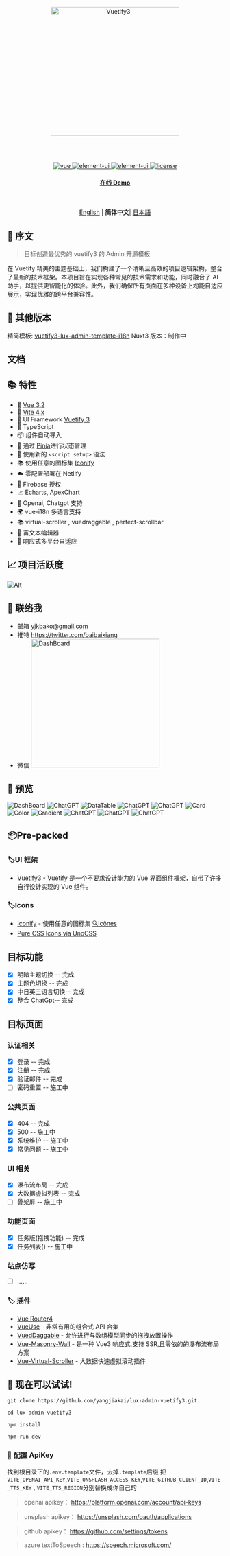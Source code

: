 <br><br>

<p align='center' >
  <img  src='/src/assets/logo_light.svg' alt='Vuetify3' width='300'/>
</p>
<br><br>

<p align="center">
  <a href="https://vuejs.org/">
    <img src="https://img.shields.io/badge/vue-v3.2.47-brightgreen.svg" alt="vue">
  </a>
  <a href="https://vuetifyjs.com/">
    <img src="https://img.shields.io/badge/vuetify-v3.1.13-blue.svg" alt="element-ui">
  </a>
    <a href="https://vitejs.dev/">
    <img src="https://img.shields.io/badge/vite-v4.2.1-blueviolet.svg" alt="element-ui">
  </a>
  
  <a href="https://github.com/yangjiakai/lux-admin-vuetify3/blob/main/LICENSE">
    <img src="https://img.shields.io/github/license/mashape/apistatus.svg" alt="license">
  </a>
</p>

<h4 align='center'>
<a href="https://lux.vuetify3.com/">在线 Demo</a>
</h4>

<br>

<p align='center'>
<a href="https://github.com/yangjiakai/jk-vuetify3-lux-admin/blob/main/README.md">English</a> | <b>简体中文</b>| <a href="https://github.com/yangjiakai/jk-vuetify3-lux-admin/blob/main/README.jp.md">日本語</a>
</p>

## 📖 序文

> 目标创造最优秀的 vuetify3 的 Admin 开源模板

在 Vuetify 精美的主题基础上，我们构建了一个清晰且高效的项目逻辑架构，整合了最新的技术框架。本项目旨在实现各种常见的技术需求和功能，同时融合了 AI 助手，以提供更智能化的体验。此外，我们确保所有页面在多种设备上均能自适应展示，实现优雅的跨平台兼容性。

## 📖 其他版本

精简模板: <a href="https://github.com/yangjiakai/vuetify3-lux-admin-template-i18n/tree/main">vuetify3-lux-admin-template-i18n</a>
Nuxt3 版本：制作中

## 文档

## 📚 特性

- 📖 [Vue 3.2](https://github.com/vuejs/core)
- 📖 [Vite 4.x](https://github.com/vitejs/vite)
- 📖 UI Framework [Vuetify 3](https://next.vuetifyjs.com/en/)
- 📖 TypeScript
- 📦 组件自动导入
- 🍍 通过 [Pinia](https://pinia.vuejs.org/)进行状态管理
- 📔 使用新的 `<script setup>` 语法
- 📚 使用任意的图标集 [Iconify](https://icon-sets.iconify.design/)
- ☁️ 零配置部署在 Netlify
- 🔑 Firebase 授权
- 📈 Echarts, ApexChart
- 🧭 Openai, Chatgpt 支持
- 🌍 vue-i18n 多语言支持
- 📚 virtual-scroller , vuedraggable , perfect-scrollbar
- 📝 富文本编辑器
- 📇 响应式多平台自适应

## 📈 项目活跃度

![Alt](https://repobeats.axiom.co/api/embed/306361b2af1a8556f64a0a828e1726a94bff36f0.svg "Repobeats analytics image")

## 💬 联络我

- 邮箱 <a href="mailto:yjkbako@gmail.com">yjkbako@gmail.com</a>
- 推特 https://twitter.com/baibaixiang
- 微信 <img  src='/src/assets/wechat-qrcode.png'  alt='DashBoard' width='300' />

## 💌 预览

<img  src='/src/assets/previews/DashBoard.png'  alt='DashBoard' />
<img  src='/src/assets/previews/TaskBoard.png'  alt='ChatGPT' />
<img  src='/src/assets/previews/DataTable.png'  alt='DataTable' />
<img  src='/src/assets/previews/Todo.png'  alt='ChatGPT' />
<img  src='/src/assets/previews/ChatGPT.png'  alt='ChatGPT' />
<img  src='/src/assets/previews/Card.png'  alt='Card' />
<img  src='/src/assets/previews/Color.png'  alt='Color' />
<img  src='/src/assets/previews/Gradient.png'  alt='Gradient' />
<img  src='/src/assets/previews/Login.png'  alt='ChatGPT' />
<img  src='/src/assets/previews/Unsplash.png'  alt='ChatGPT' />
<img  src='/src/assets/previews/Unsplash2.png'  alt='ChatGPT' />

<br>

## 📦Pre-packed

### 🏷️UI 框架

- [Vuetify3](https://next.vuetifyjs.com/en/) - Vuetify 是一个不要求设计能力的 Vue 界面组件框架，自带了许多自行设计实现的 Vue 组件。

### 🏷️Icons

- [Iconify](https://iconify.design) - 使用任意的图标集 [🔍Icônes](https://icones.netlify.app/)
- [Pure CSS Icons via UnoCSS](https://github.com/antfu/unocss/tree/main/packages/preset-icons)

## 目标功能

- [x] 明暗主题切换 -- 完成
- [x] 主题色切换 -- 完成
- [x] 中日英三语言切换-- 完成
- [x] 整合 ChatGpt-- 完成

## 目标页面

### 认证相关

- [x] 登录 -- 完成
- [x] 注册 -- 完成
- [x] 验证邮件 -- 完成
- [ ] 密码重置 -- 施工中

### 公共页面

- [x] 404 -- 完成
- [x] 500 -- 施工中
- [x] 系统维护 -- 施工中
- [x] 常见问题 -- 施工中

### UI 相关

- [x] 瀑布流布局 -- 完成
- [x] 大数据虚拟列表 -- 完成
- [ ] 骨架屏 -- 施工中

### 功能页面

- [x] 任务版(拖拽功能) -- 完成
- [x] 任务列表() -- 施工中

### 站点仿写

- [ ] ......

### 🏷️ 插件

- [Vue Router4](https://router.vuejs.org/)
- [VueUse](https://github.com/antfu/vueuse) - 非常有用的组合式 API 合集
- [VuedDaggable](https://github.com/SortableJS/Vue.Draggable) - 允许进行与数组模型同步的拖拽放置操作
- [Vue-Masonry-Wall](https://github.com/DerYeger/yeger/tree/main/packages/vue-masonry-wall) - 是一种 Vue3 响应式,支持 SSR,且零依的的瀑布流布局方案
- [Vue-Virtual-Scroller](https://github.com/Akryum/vue-virtual-scroller) - 大数据快速虚拟滚动插件

## 👻 现在可以试试!

```
git clone https://github.com/yangjiakai/lux-admin-vuetify3.git

cd lux-admin-vuetify3

npm install

npm run dev
```

### 🔑 配置 ApiKey

找到根目录下的`.env.template`文件，去掉`.template`后缀
把`VITE_OPENAI_API_KEY`,`VITE_UNSPLASH_ACCESS_KEY`,`VITE_GITHUB_CLIENT_ID`,`VITE_TTS_KEY` , `VITE_TTS_REGION`分别替换成你自己的

> openai apikey： https://platform.openai.com/account/api-keys

> unsplash apikey： https://unsplash.com/oauth/applications

> github apikey： https://github.com/settings/tokens

> azure textToSpeech : https://speech.microsoft.com/
